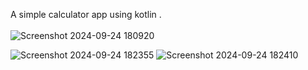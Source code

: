 A simple calculator app using kotlin .</br></br>
![Screenshot 2024-09-24 180920](https://github.com/user-attachments/assets/8c97b05b-e993-4125-8e75-bdc130730558)


![Screenshot 2024-09-24 182355](https://github.com/user-attachments/assets/83dd82ce-d114-430d-bd30-b181d3a69f5c)               ![Screenshot 2024-09-24 182410](https://github.com/user-attachments/assets/f7abfabb-e4e7-41a9-87dd-f42a2919b6db)


